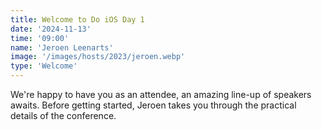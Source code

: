 ```yaml
---
title: Welcome to Do iOS Day 1
date: '2024-11-13'
time: '09:00'
name: 'Jeroen Leenarts'
image: '/images/hosts/2023/jeroen.webp'
type: 'Welcome'
---
```


We're happy to have you as an attendee, an amazing line-up of speakers awaits. Before getting started, Jeroen takes you through the practical details of the conference.